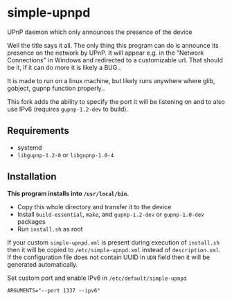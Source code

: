 # simple-upnpd

UPnP daemon which only announces the presence of the device

Well the title says it all. The only thing this program can do is announce its
presence on the network by UPnP. It will appear e.g. in the "Network Connections"
in Windows and redirected to a customizable url. That should be it, if it can do
more it is likely a BUG..

It is made to run on a linux machine, but likely runs anywhere where glib, gobject,
gupnp function properly..

This fork adds the ability to specify the port it will be listening on and to also use IPv6 (requires `gupnp-1.2-dev` to build).

## Requirements

- systemd
- `libgupnp-1.2-0` or `libgupnp-1.0-4`

## Installation

**This program installs into `/usr/local/bin`.**

- Copy this whole directory and transfer it to the device
- Install `build-essential`, `make`, and `gupnp-1.2-dev` or `gupnp-1.0-dev` packages
- Run `install.sh` as root

If your custom `simple-upnpd.xml` is present during execution of `install.sh` then it will be copied to `/etc/simple-upnpd.xml` instead of `description.xml`.
If the configuration file does not contain UUID in `UDN` field then it will be generated automatically.

Set custom port and enable IPv6 in `/etc/default/simple-upnpd`
```
ARGUMENTS="--port 1337 --ipv6"
```
